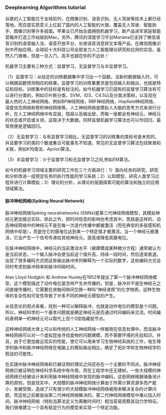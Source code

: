 ### Deeplearning Algorithms tutorial
谷歌的人工智能位于全球前列，在图像识别、语音识别、无人驾驶等技术上都已经落地。而百度实质意义上扛起了国内的人工智能的大旗，覆盖无人驾驶、智能助手、图像识别等许多层面。苹果业已开始全面拥抱机器学习，新产品进军家庭智能音箱并打造工作站级别Mac。另外，腾讯的深度学习平台Mariana已支持了微信语音识别的语音输入法、语音开放平台、长按语音消息转文本等产品，在微信图像识别中开始应用。全球前十大科技公司全部发力人工智能理论研究和应用的实现，虽然入门艰难，但是一旦入门，高手也就在你的不远处！

机器学习主要有三种方式：监督学习，无监督学习与半监督学习。

（1）监督学习：从给定的训练数据集中学习出一个函数，当新的数据输入时，可以根据函数预测相应的结果。监督学习的训练集要求是包括输入和输出，也就是特征和目标。训练集中的目标是有标注的。如今机器学习已固有的监督学习算法有可以进行分类的，例如贝叶斯分类，SVM，ID3，C4.5以及分类决策树，以及现在最火热的人工神经网络，例如BP神经网络，RBF神经网络，Hopfield神经网络、深度信念网络和卷积神经网络等。人工神经网络是模拟人大脑的思考方式来进行分析，在人工神经网络中有显层，隐层以及输出层，而每一层都会有神经元，神经元的状态或开启或关闭，这取决于大数据。同样监督机器学习算法也可以作回归，最常用便是逻辑回归。

（2）无监督学习：与有监督学习相比，无监督学习的训练集的类标号是未知的，并且要学习的类的个数或集合可能事先不知道。常见的无监督学习算法包括聚类和关联，例如K均值法、Apriori算法。

（3）半监督学习：介于监督学习和无监督学习之间,例如EM算法。

如今的机器学习领域主要的研究工作在三个方面进行：1）面向任务的研究，研究和分析改进一组预定任务的执行性能的学习系统；2）认知模型，研究人类学习过程并进行计算模拟；3）理论的分析，从理论的层面探索可能的算法和独立的应用领域算法。

#### 脉冲神经网络(Spiking Neural Network)
脉冲神经网络Spiking neuralnetworks (SNNs)是第三代神经网络模型，其模拟神经元更加接近实际，除此之外，把时间信息的影响也考虑其中。思路是这样的，动态神经网络中的神经元不是在每一次迭代传播中都被激活（而在典型的多层感知机网络中却是），而是在它的膜电位达到某一个特定值才被激活。当一个神经元被激活，它会产生一个信号传递给其他神经元，提高或降低其膜电位。

在脉冲神经网络中，神经元的当前激活水平（被建模成某种微分方程）通常被认为是当前状态，一个输入脉冲会使当前这个值升高，持续一段时间，然后逐渐衰退。出现了很多编码方式把这些输出脉冲序列解释为一个实际的数字，这些编码方式会同时考虑到脉冲频率和脉冲间隔时间。

Alan Lloyd Hodgkin 和 Andrew Huxley在1952年提出了第一个脉冲神经网络模型，这个模型描述了动作电位是怎样产生并传播的。但是，脉冲并不是在神经元之间直接传播的，它需要在突触间隙间交换一种叫“神经递质”的化学物质。这种生物体的复杂性和可变性导致了许多不同的神经元模型的产生。

从信息论的观点来看，找到一种可以解释脉冲，也就是动作电位的模型是个问题。所以，神经科学的一个基本问题就是确定神经元是否通过时间编码来交流。时间编码表明单一的神经元可以取代上百个S型隐藏层节点。


这种神经网络大体上可以和传统的人工神经网络一样被用在信息处理中，而且脉冲神经网络可以对一个虚拟昆虫寻找食物的问题建模，而不需要环境的先验知识。并且，由于它更加接近现实的性能，使它可以用来学习生物神经系统的工作，电生理学的脉冲和脉冲神经网络在电脑上的模拟输出相比，确定了拓扑学和生物神经学的假说的可能性。

在实践中脉冲神经网络和已被证明的理论之间还存在一个主要的不同点。脉冲神经网络已被证明在神经科学系统中有作用，而在工程学中还无建树，一些大规模的神经网络已经被设计来利用脉冲神经网络中发现的脉冲编码，这些网络根据储备池计算的原则，但是现实中，大规模的脉冲神经网络计算由于所需计算资源多而产能小，发展受限，造成了只有很少的大规模脉冲神经网络被用来解决复杂的计算问题，而这些之前都是由第二代神经网络解决的。第二代神经网络模型中难以加入时间，脉冲神经网络（特别当算法定义为离散时间时）相当容易观察其动力学特征。我们很难建立一个具有稳定行为的模型来实现一个特定功能。
